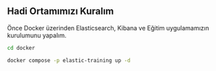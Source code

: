 ## Hadi Ortamımızı Kuralım

Önce Docker üzerinden Elasticsearch, Kibana ve Eğitim uygulamamızın kurulumunu yapalım.

```bash
cd docker

docker compose -p elastic-training up -d
```
